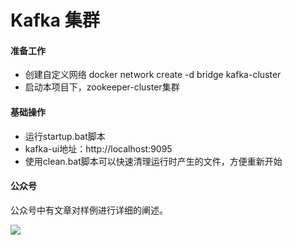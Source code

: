 # Kafka 集群

#### 准备工作

- 创建自定义网络 docker network create -d bridge kafka-cluster
- 启动本项目下，zookeeper-cluster集群

#### 基础操作

- 运行startup.bat脚本
- kafka-ui地址：http://localhost:9095
- 使用clean.bat脚本可以快速清理运行时产生的文件，方便重新开始

#### 公众号

公众号中有文章对样例进行详细的阐述。

![](../jygzhqr.jpg)